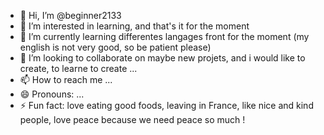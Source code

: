 - 👋 Hi, I’m @beginner2133
- 👀 I’m interested in learning, and that's it for the moment
- 🌱 I’m currently learning differentes langages front for the moment (my english is not very good, so be patient please)
- 💞️ I’m looking to collaborate on maybe new projets, and i would like to create, to learne to create ...
- 📫 How to reach me ...
- 😄 Pronouns: ...
- ⚡ Fun fact: love eating good foods, leaving in France, like nice and kind people, love peace because we need peace so much !

<!---
beginner2133/beginner2133 is a ✨ special ✨ repository because its `README.md` (this file) appears on your GitHub profile.
You can click the Preview link to take a look at your changes.
--->
